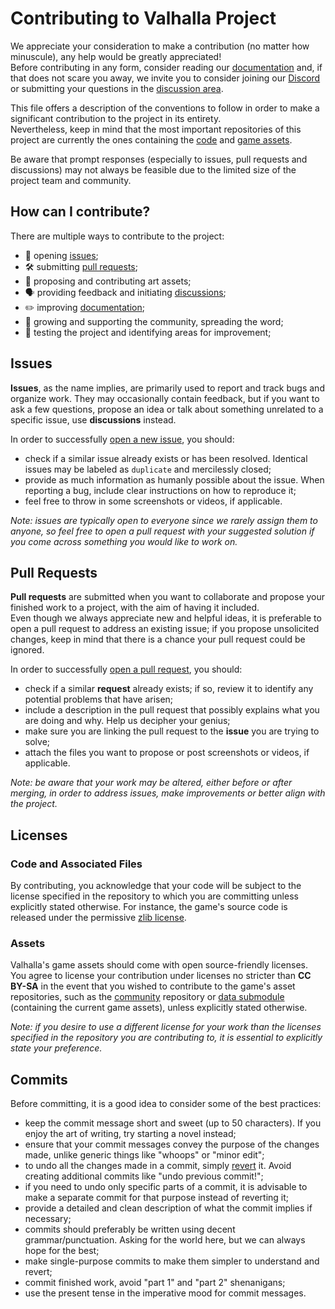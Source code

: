 # Contributing to Valhalla Project
We appreciate your consideration to make a contribution (no matter how minuscule), any help would be greatly appreciated!  
Before contributing in any form, consider reading our [documentation](https://github.com/project-valhalla/documentation) and, if that does not scare you away, we invite you to consider joining our [Discord](https://discord.gg/qFMAde5WQP) or submitting your questions in the [discussion area](https://github.com/orgs/project-valhalla/discussions).

This file offers a description of the conventions to follow in order to make a significant contribution to the project in its entirety.  
Nevertheless, keep in mind that the most important repositories of this project are currently the ones containing the [code](https://github.com/project-valhalla/main) and [game assets](https://github.com/project-valhalla/data).

Be aware that prompt responses (especially to issues, pull requests and discussions) may not always be feasible due to the limited size of the project team and community.

## How can I contribute?
There are multiple ways to contribute to the project:
- 🚩 opening [issues](#issues);
- 🛠️ submitting [pull requests](#pull-requests);
- 🎨 proposing and contributing art assets;
- 🗣️ providing feedback and initiating [discussions](https://docs.github.com/en/discussions/collaborating-with-your-community-using-discussions/about-discussions);
- ✏️ improving [documentation](https://github.com/project-valhalla/documentation);
- 🌱 growing and supporting the community, spreading the word;
- 🧪 testing the project and identifying areas for improvement;

## Issues
**Issues**, as the name implies, are primarily used to report and track bugs and organize work. They may occasionally contain feedback, but if you want to ask a few questions, propose an idea or talk about something unrelated to a specific issue, use **discussions** instead.

In order to successfully [open a new issue](https://docs.github.com/en/issues/tracking-your-work-with-issues/creating-an-issue), you should:
- check if a similar issue already exists or has been resolved. Identical issues may be labeled as `duplicate` and mercilessly closed;
- provide as much information as humanly possible about the issue. When reporting a bug, include clear instructions on how to reproduce it;
- feel free to throw in some screenshots or videos, if applicable.

*Note: issues are typically open to everyone since we rarely assign them to anyone, so feel free to open a pull request with your suggested solution if you come across something you would like to work on.*

## Pull Requests
**Pull requests** are submitted when you want to collaborate and propose your finished work to a project, with the aim of having it included.  
Even though we always appreciate new and helpful ideas, it is preferable to open a pull request to address an existing issue; if you propose unsolicited changes, keep in mind that there is a chance your pull request could be ignored.

In order to successfully [open a pull request](https://docs.github.com/en/pull-requests/collaborating-with-pull-requests/proposing-changes-to-your-work-with-pull-requests/creating-a-pull-request), you should:
- check if a similar **request** already exists; if so, review it to identify any potential problems that have arisen;
- include a description in the pull request that possibly explains what you are doing and why. Help us decipher your genius;
- make sure you are linking the pull request to the **issue** you are trying to solve;
- attach the files you want to propose or post screenshots or videos, if applicable.

*Note: be aware that your work may be altered, either before or after merging, in order to address issues, make improvements or better align with the project.*

## Licenses
### Code and Associated Files
By contributing, you acknowledge that your code will be subject to the license specified in the repository to which you are committing unless explicitly stated otherwise.
For instance, the game's source code is released under the permissive [zlib license](https://github.com/project-valhalla/main/blob/main/license.md).

### Assets
Valhalla's game assets should come with open source-friendly licenses.  
You agree to license your contribution under licenses no stricter than **CC BY-SA** in the event that you wished to contribute to the game's asset repositories, such as the [community](https://github.com/project-valhalla/community) repository or [data submodule](https://github.com/project-valhalla/data) (containing the current game assets), unless explicitly stated otherwise.

*Note: if you desire to use a different license for your work than the licenses specified in the repository you are contributing to, it is essential to explicitly state your preference.*

## Commits
Before committing, it is a good idea to consider some of the best practices:
- keep the commit message short and sweet (up to 50 characters). If you enjoy the art of writing, try starting a novel instead;
- ensure that your commit messages convey the purpose of the changes made, unlike generic things like "whoops" or "minor edit";
- to undo all the changes made in a commit, simply [revert](https://docs.github.com/en/desktop/contributing-and-collaborating-using-github-desktop/managing-commits/reverting-a-commit-in-github-desktop) it. Avoid creating additional commits like "undo previous commit!";
- if you need to undo only specific parts of a commit, it is advisable to make a separate commit for that purpose instead of reverting it;
- provide a detailed and clean description of what the commit implies if necessary;
- commits should preferably be written using decent grammar/punctuation. Asking for the world here, but we can always hope for the best;
- make single-purpose commits to make them simpler to understand and revert;
- commit finished work, avoid "part 1" and "part 2" shenanigans;
- use the present tense in the imperative mood for commit messages.
